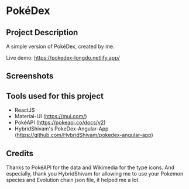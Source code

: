 # PokéDex

## Project Description

A simple version of PokéDex, created by me.

Live demo: https://pokedex-longdo.netlify.app/

## Screenshots

## Tools used for this project

- ReactJS
- Material-UI (https://mui.com/)
- PokéAPI (https://pokeapi.co/docs/v2)
- HybridShivam's PokeDex-Angular-App (https://github.com/HybridShivam/pokedex-angular-app)

## Credits

Thanks to PokéAPI for the data and Wikimedia for the type icons. And especially, thank you HybridShivam for allowing me to use your Pokemon species and Evolution chain json file, it helped me a lot.
